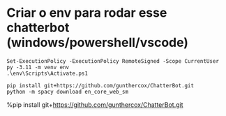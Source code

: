 # Criar o env para rodar esse chatterbot (windows/powershell/vscode)
```
Set-ExecutionPolicy -ExecutionPolicy RemoteSigned -Scope CurrentUser
py -3.11 -m venv env
.\env\Scripts\Activate.ps1

pip install git+https://github.com/gunthercox/ChatterBot.git
python -m spacy download en_core_web_sm
```



%pip install git+https://github.com/gunthercox/ChatterBot.git
